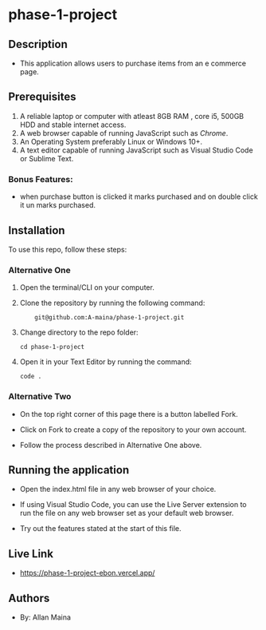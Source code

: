 # phase-1-project

## Description

- This application allows users to purchase items from an e commerce page.

## Prerequisites

1. A reliable laptop or computer with atleast 8GB RAM , core i5, 500GB HDD and stable internet access.
2. A web browser capable of running JavaScript such as _Chrome_.
3. An Operating System preferably Linux or Windows 10+.
4. A text editor capable of running JavaScript such as Visual Studio Code or Sublime Text.

### Bonus Features:

- when purchase button is clicked it marks purchased and on double click it un marks purchased.

## Installation

To use this repo, follow these steps:

### Alternative One

1.  Open the terminal/CLI on your computer.

2.  Clone the repository by running the following command:

            git@github.com:A-maina/phase-1-project.git

3.  Change directory to the repo folder:

        cd phase-1-project

4.  Open it in your Text Editor by running the command:

        code .

### Alternative Two

- On the top right corner of this page there is a button labelled Fork.

- Click on Fork to create a copy of the repository to your own account.

- Follow the process described in Alternative One above.

## Running the application

- Open the index.html file in any web browser of your choice.

- If using Visual Studio Code, you can use the Live Server extension to run the file on any web browser set as your default web browser.

- Try out the features stated at the start of this file.

## Live Link

- https://phase-1-project-ebon.vercel.app/

## Authors

- By: Allan Maina
